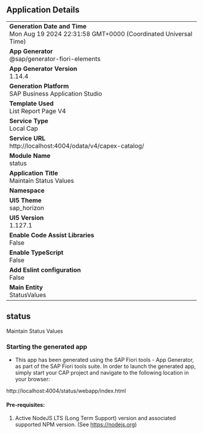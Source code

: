 ## Application Details
|               |
| ------------- |
|**Generation Date and Time**<br>Mon Aug 19 2024 22:31:58 GMT+0000 (Coordinated Universal Time)|
|**App Generator**<br>@sap/generator-fiori-elements|
|**App Generator Version**<br>1.14.4|
|**Generation Platform**<br>SAP Business Application Studio|
|**Template Used**<br>List Report Page V4|
|**Service Type**<br>Local Cap|
|**Service URL**<br>http://localhost:4004/odata/v4/capex-catalog/|
|**Module Name**<br>status|
|**Application Title**<br>Maintain Status Values|
|**Namespace**<br>|
|**UI5 Theme**<br>sap_horizon|
|**UI5 Version**<br>1.127.1|
|**Enable Code Assist Libraries**<br>False|
|**Enable TypeScript**<br>False|
|**Add Eslint configuration**<br>False|
|**Main Entity**<br>StatusValues|

## status

Maintain Status Values

### Starting the generated app

-   This app has been generated using the SAP Fiori tools - App Generator, as part of the SAP Fiori tools suite.  In order to launch the generated app, simply start your CAP project and navigate to the following location in your browser:

http://localhost:4004/status/webapp/index.html

#### Pre-requisites:

1. Active NodeJS LTS (Long Term Support) version and associated supported NPM version.  (See https://nodejs.org)


